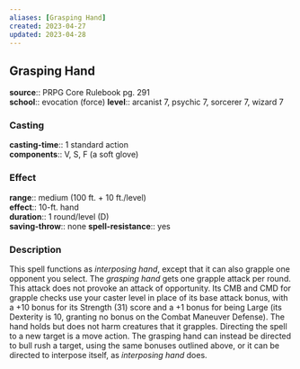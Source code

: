 ```yaml
---
aliases: [Grasping Hand]
created: 2023-04-27
updated: 2023-04-28
---
```


## Grasping Hand

**source**:: PRPG Core Rulebook pg. 291  
**school**:: evocation (force)
**level**:: arcanist 7, psychic 7, sorcerer 7, wizard 7

### Casting

**casting-time**:: 1 standard action  
**components**:: V, S, F (a soft glove)

### Effect

**range**:: medium (100 ft. + 10 ft./level)  
**effect**:: 10-ft. hand  
**duration**:: 1 round/level (D)  
**saving-throw**:: none
**spell-resistance**:: yes

### Description

This spell functions as *interposing hand*, except that it can also grapple one opponent you select. The *grasping hand* gets one grapple attack per round. This attack does not provoke an attack of opportunity. Its CMB and CMD for grapple checks use your caster level in place of its base attack bonus, with a +10 bonus for its Strength (31) score and a +1 bonus for being Large (its Dexterity is 10, granting no bonus on the Combat Maneuver Defense). The hand holds but does not harm creatures that it grapples. Directing the spell to a new target is a move action. The grasping hand can instead be directed to bull rush a target, using the same bonuses outlined above, or it can be directed to interpose itself, as *interposing hand* does.
